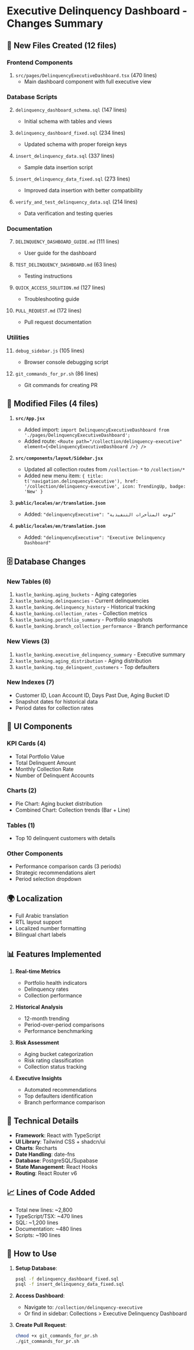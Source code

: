 # Executive Delinquency Dashboard - Changes Summary

## 📁 New Files Created (12 files)

### Frontend Components
1. `src/pages/DelinquencyExecutiveDashboard.tsx` (470 lines)
   - Main dashboard component with full executive view

### Database Scripts
2. `delinquency_dashboard_schema.sql` (147 lines)
   - Initial schema with tables and views
   
3. `delinquency_dashboard_fixed.sql` (234 lines)
   - Updated schema with proper foreign keys

4. `insert_delinquency_data.sql` (337 lines)
   - Sample data insertion script

5. `insert_delinquency_data_fixed.sql` (273 lines)
   - Improved data insertion with better compatibility

6. `verify_and_test_delinquency_data.sql` (214 lines)
   - Data verification and testing queries

### Documentation
7. `DELINQUENCY_DASHBOARD_GUIDE.md` (111 lines)
   - User guide for the dashboard

8. `TEST_DELINQUENCY_DASHBOARD.md` (63 lines)
   - Testing instructions

9. `QUICK_ACCESS_SOLUTION.md` (127 lines)
   - Troubleshooting guide

10. `PULL_REQUEST.md` (172 lines)
    - Pull request documentation

### Utilities
11. `debug_sidebar.js` (105 lines)
    - Browser console debugging script

12. `git_commands_for_pr.sh` (86 lines)
    - Git commands for creating PR

## 📝 Modified Files (4 files)

1. **`src/App.jsx`**
   - Added import: `import DelinquencyExecutiveDashboard from './pages/DelinquencyExecutiveDashboard';`
   - Added route: `<Route path="/collection/delinquency-executive" element={<DelinquencyExecutiveDashboard />} />`

2. **`src/components/layout/Sidebar.jsx`**
   - Updated all collection routes from `/collection-*` to `/collection/*`
   - Added new menu item: `{ title: t('navigation.delinquencyExecutive'), href: '/collection/delinquency-executive', icon: TrendingUp, badge: 'New' }`

3. **`public/locales/ar/translation.json`**
   - Added: `"delinquencyExecutive": "لوحة المتأخرات التنفيذية"`

4. **`public/locales/en/translation.json`**
   - Added: `"delinquencyExecutive": "Executive Delinquency Dashboard"`

## 🗄️ Database Changes

### New Tables (6)
1. `kastle_banking.aging_buckets` - Aging categories
2. `kastle_banking.delinquencies` - Current delinquencies
3. `kastle_banking.delinquency_history` - Historical tracking
4. `kastle_banking.collection_rates` - Collection metrics
5. `kastle_banking.portfolio_summary` - Portfolio snapshots
6. `kastle_banking.branch_collection_performance` - Branch performance

### New Views (3)
1. `kastle_banking.executive_delinquency_summary` - Executive summary
2. `kastle_banking.aging_distribution` - Aging distribution
3. `kastle_banking.top_delinquent_customers` - Top defaulters

### New Indexes (7)
- Customer ID, Loan Account ID, Days Past Due, Aging Bucket ID
- Snapshot dates for historical data
- Period dates for collection rates

## 🎨 UI Components

### KPI Cards (4)
- Total Portfolio Value
- Total Delinquent Amount  
- Monthly Collection Rate
- Number of Delinquent Accounts

### Charts (2)
- Pie Chart: Aging bucket distribution
- Combined Chart: Collection trends (Bar + Line)

### Tables (1)
- Top 10 delinquent customers with details

### Other Components
- Performance comparison cards (3 periods)
- Strategic recommendations alert
- Period selection dropdown

## 🌍 Localization
- Full Arabic translation
- RTL layout support
- Localized number formatting
- Bilingual chart labels

## 📊 Features Implemented

1. **Real-time Metrics**
   - Portfolio health indicators
   - Delinquency rates
   - Collection performance

2. **Historical Analysis**
   - 12-month trending
   - Period-over-period comparisons
   - Performance benchmarking

3. **Risk Assessment**
   - Aging bucket categorization
   - Risk rating classification
   - Collection status tracking

4. **Executive Insights**
   - Automated recommendations
   - Top defaulters identification
   - Branch performance comparison

## 🔧 Technical Details

- **Framework**: React with TypeScript
- **UI Library**: Tailwind CSS + shadcn/ui
- **Charts**: Recharts
- **Date Handling**: date-fns
- **Database**: PostgreSQL/Supabase
- **State Management**: React Hooks
- **Routing**: React Router v6

## 📈 Lines of Code Added
- Total new lines: ~2,800
- TypeScript/TSX: ~470 lines
- SQL: ~1,200 lines
- Documentation: ~480 lines
- Scripts: ~190 lines

## 🚀 How to Use

1. **Setup Database**:
   ```bash
   psql -f delinquency_dashboard_fixed.sql
   psql -f insert_delinquency_data_fixed.sql
   ```

2. **Access Dashboard**:
   - Navigate to: `/collection/delinquency-executive`
   - Or find in sidebar: Collections > Executive Delinquency Dashboard

3. **Create Pull Request**:
   ```bash
   chmod +x git_commands_for_pr.sh
   ./git_commands_for_pr.sh
   ```